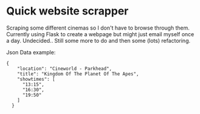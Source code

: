 # Quick website scrapper
Scraping some different cinemas so I don't have to browse through them.
Currently using Flask to create a webpage but might just email myself once a day. Undecided.. 
Still some more to do and then some (lots) refactoring.

Json Data example:
```  
{
    "location": "Cineworld - Parkhead",
    "title": "Kingdom Of The Planet Of The Apes",
    "showtimes": [
      "13:15",
      "16:30",
      "19:50"
    ]
  }
```

